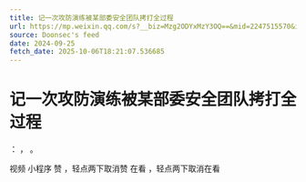 ```yaml
---
title: 记一次攻防演练被某部委安全团队拷打全过程
url: https://mp.weixin.qq.com/s?__biz=Mzg2ODYxMzY3OQ==&mid=2247515570&idx=1&sn=2e0bcbfd6eedb1126c0f2d28ec8e9049
source: Doonsec's feed
date: 2024-09-25
fetch_date: 2025-10-06T18:21:07.536685
---
```


# 记一次攻防演练被某部委安全团队拷打全过程

：
，
。

视频
小程序
赞
，轻点两下取消赞
在看
，轻点两下取消在看